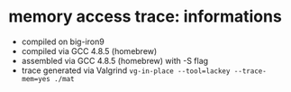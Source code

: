 # memory access trace: informations

 - compiled on big-iron9
 - compiled via GCC 4.8.5 (homebrew)
 - assembled via GCC 4.8.5 (homebrew) with -S flag
 - trace generated via Valgrind `vg-in-place --tool=lackey --trace-mem=yes ./mat`